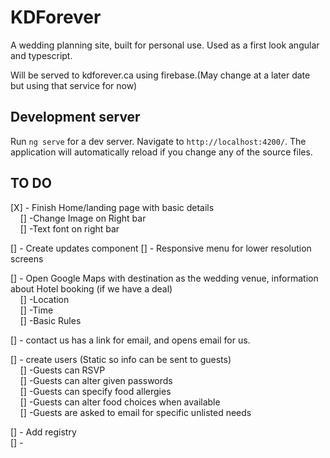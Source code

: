 # KDForever
A wedding planning site, built for personal use. Used as a first look angular and typescript.

Will be served to kdforever.ca using firebase.(May change at a later date but using that service for now)

## Development server

Run `ng serve` for a dev server. Navigate to `http://localhost:4200/`. The application will automatically reload if you change any of the source files.

## TO DO
[X] - Finish Home/landing page with basic details<br>
&nbsp;&nbsp;&nbsp;&nbsp;[] -Change Image on Right bar<br>
&nbsp;&nbsp;&nbsp;&nbsp;[] -Text font on right bar<br>

[] - Create updates component
[] - Responsive menu for lower resolution screens <br>

[] - Open Google Maps with destination as the wedding venue, information about Hotel booking (if we have a deal)<br>
&nbsp;&nbsp;&nbsp;&nbsp;[] -Location<br>
&nbsp;&nbsp;&nbsp;&nbsp;[] -Time<br>
&nbsp;&nbsp;&nbsp;&nbsp;[] -Basic Rules<br>

[] - contact us has a link for email, and opens email for us.<br>

[] - create users (Static so info can be sent to guests)<br>
&nbsp;&nbsp;&nbsp;&nbsp;[] -Guests can RSVP<br>
&nbsp;&nbsp;&nbsp;&nbsp;[] -Guests can alter given passwords<br>
&nbsp;&nbsp;&nbsp;&nbsp;[] -Guests can specify food allergies<br>
&nbsp;&nbsp;&nbsp;&nbsp;[] -Guests can alter food choices when available<br>
&nbsp;&nbsp;&nbsp;&nbsp;[] -Guests are asked to email for specific unlisted needs<br>

[] - Add registry<br>
[] - <br>
